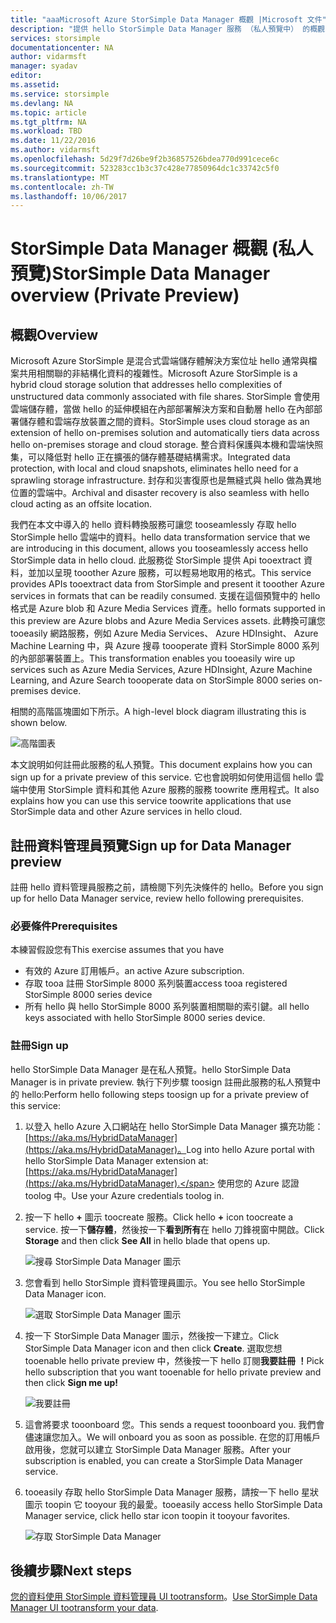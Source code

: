 ```yaml
---
title: "aaaMicrosoft Azure StorSimple Data Manager 概觀 |Microsoft 文件"
description: "提供 hello StorSimple Data Manager 服務 （私人預覽中） 的概觀"
services: storsimple
documentationcenter: NA
author: vidarmsft
manager: syadav
editor: 
ms.assetid: 
ms.service: storsimple
ms.devlang: NA
ms.topic: article
ms.tgt_pltfrm: NA
ms.workload: TBD
ms.date: 11/22/2016
ms.author: vidarmsft
ms.openlocfilehash: 5d29f7d26be9f2b36857526bdea770d991cece6c
ms.sourcegitcommit: 523283cc1b3c37c428e77850964dc1c33742c5f0
ms.translationtype: MT
ms.contentlocale: zh-TW
ms.lasthandoff: 10/06/2017
---
```

# <a name="storsimple-data-manager-overview-private-preview"></a><span data-ttu-id="b6c03-103">StorSimple Data Manager 概觀 (私人預覽)</span><span class="sxs-lookup"><span data-stu-id="b6c03-103">StorSimple Data Manager overview (Private Preview)</span></span>

## <a name="overview"></a><span data-ttu-id="b6c03-104">概觀</span><span class="sxs-lookup"><span data-stu-id="b6c03-104">Overview</span></span>

<span data-ttu-id="b6c03-105">Microsoft Azure StorSimple 是混合式雲端儲存體解決方案位址 hello 通常與檔案共用相關聯的非結構化資料的複雜性。</span><span class="sxs-lookup"><span data-stu-id="b6c03-105">Microsoft Azure StorSimple is a hybrid cloud storage solution that addresses hello complexities of unstructured data commonly associated with file shares.</span></span> <span data-ttu-id="b6c03-106">StorSimple 會使用雲端儲存體，當做 hello 的延伸模組在內部部署解決方案和自動層 hello 在內部部署儲存體和雲端存放裝置之間的資料。</span><span class="sxs-lookup"><span data-stu-id="b6c03-106">StorSimple uses cloud storage as an extension of hello on-premises solution and automatically tiers data across hello on-premises storage and cloud storage.</span></span> <span data-ttu-id="b6c03-107">整合資料保護與本機和雲端快照集，可以降低對 hello 正在擴張的儲存體基礎結構需求。</span><span class="sxs-lookup"><span data-stu-id="b6c03-107">Integrated data protection, with local and cloud snapshots, eliminates hello need for a sprawling storage infrastructure.</span></span> <span data-ttu-id="b6c03-108">封存和災害復原也是無縫式與 hello 做為異地位置的雲端中。</span><span class="sxs-lookup"><span data-stu-id="b6c03-108">Archival and disaster recovery is also seamless with hello cloud acting as an offsite location.</span></span>

<span data-ttu-id="b6c03-109">我們在本文中導入的 hello 資料轉換服務可讓您 tooseamlessly 存取 hello StorSimple hello 雲端中的資料。</span><span class="sxs-lookup"><span data-stu-id="b6c03-109">hello data transformation service that we are introducing in this document, allows you tooseamlessly access hello StorSimple data in hello cloud.</span></span> <span data-ttu-id="b6c03-110">此服務從 StorSimple 提供 Api tooextract 資料，並加以呈現 tooother Azure 服務，可以輕易地取用的格式。</span><span class="sxs-lookup"><span data-stu-id="b6c03-110">This service provides APIs tooextract data from StorSimple and present it tooother Azure services in formats that can be readily consumed.</span></span> <span data-ttu-id="b6c03-111">支援在這個預覽中的 hello 格式是 Azure blob 和 Azure Media Services 資產。</span><span class="sxs-lookup"><span data-stu-id="b6c03-111">hello formats supported in this preview are Azure blobs and Azure Media Services assets.</span></span> <span data-ttu-id="b6c03-112">此轉換可讓您 tooeasily 網路服務，例如 Azure Media Services、 Azure HDInsight、 Azure Machine Learning 中，與 Azure 搜尋 toooperate 資料 StorSimple 8000 系列的內部部署裝置上。</span><span class="sxs-lookup"><span data-stu-id="b6c03-112">This transformation enables you tooeasily wire up services such as Azure Media Services, Azure HDInsight, Azure Machine Learning, and Azure Search toooperate data on StorSimple 8000 series on-premises device.</span></span>

<span data-ttu-id="b6c03-113">相關的高階區塊圖如下所示。</span><span class="sxs-lookup"><span data-stu-id="b6c03-113">A high-level block diagram illustrating this is shown below.</span></span>

![高階圖表](./media//storsimple-data-manager-overview/high-level-diagram.png)

<span data-ttu-id="b6c03-115">本文說明如何註冊此服務的私人預覽。</span><span class="sxs-lookup"><span data-stu-id="b6c03-115">This document explains how you can sign up for a private preview of this service.</span></span> <span data-ttu-id="b6c03-116">它也會說明如何使用這個 hello 雲端中使用 StorSimple 資料和其他 Azure 服務的服務 toowrite 應用程式。</span><span class="sxs-lookup"><span data-stu-id="b6c03-116">It also explains how you can use this service toowrite applications that use StorSimple data and other Azure services in hello cloud.</span></span>

## <a name="sign-up-for-data-manager-preview"></a><span data-ttu-id="b6c03-117">註冊資料管理員預覽</span><span class="sxs-lookup"><span data-stu-id="b6c03-117">Sign up for Data Manager preview</span></span>
<span data-ttu-id="b6c03-118">註冊 hello 資料管理員服務之前，請檢閱下列先決條件的 hello。</span><span class="sxs-lookup"><span data-stu-id="b6c03-118">Before you sign up for hello Data Manager service, review hello following prerequisites.</span></span>

### <a name="prerequisites"></a><span data-ttu-id="b6c03-119">必要條件</span><span class="sxs-lookup"><span data-stu-id="b6c03-119">Prerequisites</span></span>

<span data-ttu-id="b6c03-120">本練習假設您有</span><span class="sxs-lookup"><span data-stu-id="b6c03-120">This exercise assumes that you have</span></span>
* <span data-ttu-id="b6c03-121">有效的 Azure 訂用帳戶。</span><span class="sxs-lookup"><span data-stu-id="b6c03-121">an active Azure subscription.</span></span>
* <span data-ttu-id="b6c03-122">存取 tooa 註冊 StorSimple 8000 系列裝置</span><span class="sxs-lookup"><span data-stu-id="b6c03-122">access tooa registered StorSimple 8000 series device</span></span>
* <span data-ttu-id="b6c03-123">所有 hello 與 hello StorSimple 8000 系列裝置相關聯的索引鍵。</span><span class="sxs-lookup"><span data-stu-id="b6c03-123">all hello keys associated with hello StorSimple 8000 series device.</span></span>

### <a name="sign-up"></a><span data-ttu-id="b6c03-124">註冊</span><span class="sxs-lookup"><span data-stu-id="b6c03-124">Sign up</span></span>

<span data-ttu-id="b6c03-125">hello StorSimple Data Manager 是在私人預覽。</span><span class="sxs-lookup"><span data-stu-id="b6c03-125">hello StorSimple Data Manager is in private preview.</span></span> <span data-ttu-id="b6c03-126">執行下列步驟 toosign 註冊此服務的私人預覽中的 hello:</span><span class="sxs-lookup"><span data-stu-id="b6c03-126">Perform hello following steps toosign up for a private preview of this service:</span></span>

1.  <span data-ttu-id="b6c03-127">以登入 hello Azure 入口網站在 hello StorSimple Data Manager 擴充功能： [https://aka.ms/HybridDataManager](https://aka.ms/HybridDataManager)。</span><span class="sxs-lookup"><span data-stu-id="b6c03-127">Log into hello Azure portal with hello StorSimple Data Manager extension at: [https://aka.ms/HybridDataManager](https://aka.ms/HybridDataManager).</span></span> <span data-ttu-id="b6c03-128">使用您的 Azure 認證 toolog 中。</span><span class="sxs-lookup"><span data-stu-id="b6c03-128">Use your Azure credentials toolog in.</span></span>

2.  <span data-ttu-id="b6c03-129">按一下 hello  **+** 圖示 toocreate 服務。</span><span class="sxs-lookup"><span data-stu-id="b6c03-129">Click hello **+** icon toocreate a service.</span></span> <span data-ttu-id="b6c03-130">按一下**儲存體**，然後按一下**看到所有**在 hello 刀鋒視窗中開啟。</span><span class="sxs-lookup"><span data-stu-id="b6c03-130">Click **Storage** and then click **See All** in hello blade that opens up.</span></span>

    ![搜尋 StorSimple Data Manager 圖示](./media/storsimple-data-manager-overview/search-data-manager-icon.png)

3. <span data-ttu-id="b6c03-132">您會看到 hello StorSimple 資料管理員圖示。</span><span class="sxs-lookup"><span data-stu-id="b6c03-132">You see hello StorSimple Data Manager icon.</span></span>

    ![選取 StorSimple Data Manager 圖示](./media/storsimple-data-manager-overview/select-data-manager-icon.png)

4. <span data-ttu-id="b6c03-134">按一下 StorSimple Data Manager 圖示，然後按一下建立。</span><span class="sxs-lookup"><span data-stu-id="b6c03-134">Click StorSimple Data Manager icon and then click **Create**.</span></span> <span data-ttu-id="b6c03-135">選取您想 tooenable hello private preview 中，然後按一下 hello 訂閱**我要註冊 ！**</span><span class="sxs-lookup"><span data-stu-id="b6c03-135">Pick hello subscription that you want tooenable for hello private preview and then click **Sign me up!**</span></span>

    ![我要註冊](./media/storsimple-data-manager-overview/sign-me-up.png)

5. <span data-ttu-id="b6c03-137">這會將要求 tooonboard 您。</span><span class="sxs-lookup"><span data-stu-id="b6c03-137">This sends a request tooonboard you.</span></span> <span data-ttu-id="b6c03-138">我們會儘速讓您加入。</span><span class="sxs-lookup"><span data-stu-id="b6c03-138">We will onboard you as soon as possible.</span></span> <span data-ttu-id="b6c03-139">在您的訂用帳戶啟用後，您就可以建立 StorSimple Data Manager 服務。</span><span class="sxs-lookup"><span data-stu-id="b6c03-139">After your subscription is enabled, you can create a StorSimple Data Manager service.</span></span>

6. <span data-ttu-id="b6c03-140">tooeasily 存取 hello StorSimple Data Manager 服務，請按一下 hello 星狀圖示 toopin 它 tooyour 我的最愛。</span><span class="sxs-lookup"><span data-stu-id="b6c03-140">tooeasily access hello StorSimple Data Manager service, click hello star icon toopin it tooyour favorites.</span></span>

    ![存取 StorSimple Data Manager](./media/storsimple-data-manager-overview/access-data-managers.png)


## <a name="next-steps"></a><span data-ttu-id="b6c03-142">後續步驟</span><span class="sxs-lookup"><span data-stu-id="b6c03-142">Next steps</span></span>

<span data-ttu-id="b6c03-143">[您的資料使用 StorSimple 資料管理員 UI tootransform](storsimple-data-manager-ui.md)。</span><span class="sxs-lookup"><span data-stu-id="b6c03-143">[Use StorSimple Data Manager UI tootransform your data](storsimple-data-manager-ui.md).</span></span>
